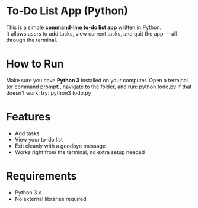 # To-Do List App (Python)
This is a simple **command-line to-do list app** written in Python.  
It allows users to add tasks, view current tasks, and quit the app — all through the terminal.

# How to Run
Make sure you have **Python 3** installed on your computer.
Open a terminal (or command prompt), navigate to the folder, and run:
python todo.py
If that doesn't work, try:
python3 todo.py

# Features
- Add tasks
- View your to-do list
- Exit cleanly with a goodbye message
- Works right from the terminal, no extra setup needed
  
# Requirements
- Python 3.x  
- No external libraries required
